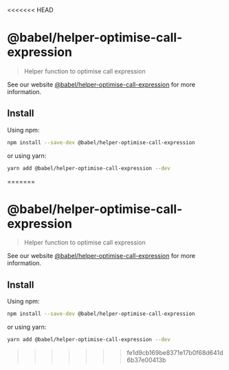 <<<<<<< HEAD
# @babel/helper-optimise-call-expression

> Helper function to optimise call expression

See our website [@babel/helper-optimise-call-expression](https://babeljs.io/docs/en/next/babel-helper-optimise-call-expression.html) for more information.

## Install

Using npm:

```sh
npm install --save-dev @babel/helper-optimise-call-expression
```

or using yarn:

```sh
yarn add @babel/helper-optimise-call-expression --dev
```
=======
# @babel/helper-optimise-call-expression

> Helper function to optimise call expression

See our website [@babel/helper-optimise-call-expression](https://babeljs.io/docs/en/next/babel-helper-optimise-call-expression.html) for more information.

## Install

Using npm:

```sh
npm install --save-dev @babel/helper-optimise-call-expression
```

or using yarn:

```sh
yarn add @babel/helper-optimise-call-expression --dev
```
>>>>>>> fe1d9cb169be8371e17b0f68d641d6b37e00413b
